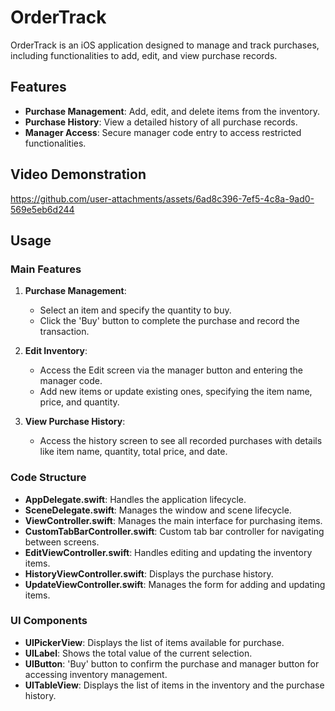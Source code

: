 # OrderTrack
OrderTrack is an iOS application designed to manage and track purchases, including functionalities to add, edit, and view purchase records.

## Features

- **Purchase Management**: Add, edit, and delete items from the inventory.
- **Purchase History**: View a detailed history of all purchase records.
- **Manager Access**: Secure manager code entry to access restricted functionalities.

## Video Demonstration


https://github.com/user-attachments/assets/6ad8c396-7ef5-4c8a-9ad0-569e5eb6d244



## Usage

### Main Features

1. **Purchase Management**:
   - Select an item and specify the quantity to buy.
   - Click the 'Buy' button to complete the purchase and record the transaction.

2. **Edit Inventory**:
   - Access the Edit screen via the manager button and entering the manager code.
   - Add new items or update existing ones, specifying the item name, price, and quantity.

3. **View Purchase History**:
   - Access the history screen to see all recorded purchases with details like item name, quantity, total price, and date.

### Code Structure

- **AppDelegate.swift**: Handles the application lifecycle.
- **SceneDelegate.swift**: Manages the window and scene lifecycle.
- **ViewController.swift**: Manages the main interface for purchasing items.
- **CustomTabBarController.swift**: Custom tab bar controller for navigating between screens.
- **EditViewController.swift**: Handles editing and updating the inventory items.
- **HistoryViewController.swift**: Displays the purchase history.
- **UpdateViewController.swift**: Manages the form for adding and updating items.

### UI Components

- **UIPickerView**: Displays the list of items available for purchase.
- **UILabel**: Shows the total value of the current selection.
- **UIButton**: 'Buy' button to confirm the purchase and manager button for accessing inventory management.
- **UITableView**: Displays the list of items in the inventory and the purchase history.
